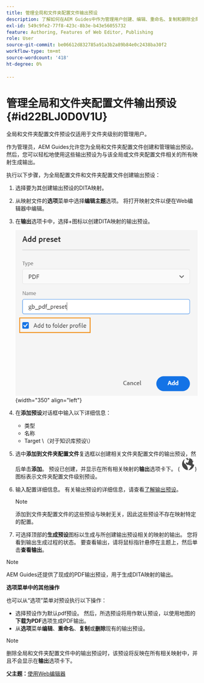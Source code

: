 ```yaml
---
title: 管理全局和文件夹配置文件输出预设
description: 了解如何在AEM Guides中作为管理用户创建、编辑、重命名、复制和删除全局和文件夹配置文件输出预设。
exl-id: 549c9fe2-77f8-423c-8b3e-b43e56055732
feature: Authoring, Features of Web Editor, Publishing
role: User
source-git-commit: be06612d832785a91a3b2a89b84e0c2438ba30f2
workflow-type: tm+mt
source-wordcount: '418'
ht-degree: 0%

---
```


# 管理全局和文件夹配置文件输出预设 {#id22BLJ0D0V1U}

全局和文件夹配置文件预设仅适用于文件夹级别的管理用户。

作为管理员，AEM Guides允许您为全局和文件夹配置文件创建和管理输出预设。 然后，您可以轻松地使用这些输出预设为与该全局或文件夹配置文件相关的所有映射生成输出。

执行以下步骤，为全局配置文件和文件夹配置文件创建输出预设：

1. 选择要为其创建输出预设的DITA映射。
1. 从映射文件的&#x200B;**选项**&#x200B;菜单中选择&#x200B;**编辑主题**&#x200B;选项。 将打开映射文件以便在Web编辑器中编辑。
1. 在&#x200B;**输出**&#x200B;选项卡中，选择+图标以创建DITA映射的输出预设。

   ![](images/add-global-output-preset.png){width="350" align="left"}

1. 在&#x200B;**添加预设**&#x200B;对话框中输入以下详细信息：
   - 类型
   - 名称
   - Target \（对于知识库预设\）
1. 选中&#x200B;**添加到文件夹配置文件**&#x200B;复选框以创建相关文件夹配置文件的输出预设，然后单击&#x200B;**添加**。 预设已创建，并显示在所有相关映射的&#x200B;**输出**&#x200B;选项卡下。 \( ![](images/global-preset-icon.svg)\)图标表示文件夹配置文件级别预设。
1. 输入配置详细信息。 有关输出预设的详细信息，请查看[了解输出预设](./generate-output-understand-presets.md)。

   >[!NOTE]
   >
   > 添加到文件夹配置文件的这些预设与映射无关，因此这些预设不存在映射特定的配置。

1. 可选择顶部的&#x200B;**生成预设**&#x200B;图标以生成与所创建输出预设相关的映射的输出。 您将看到输出生成过程的状态。 要查看输出，请将鼠标指针悬停在主题上，然后单击&#x200B;**查看输出**。

>[!NOTE]
>
> AEM Guides还提供了现成的PDF输出预设，用于生成DITA映射的输出。

**选项菜单中的其他操作**

也可以从“选项”菜单对预设执行以下操作：

- 选择预设作为默认pdf预设。 然后，所选预设将用作默认预设，以使用地图的&#x200B;**下载为PDF**&#x200B;选项生成PDF输出。
- 从&#x200B;**选项**&#x200B;菜单&#x200B;**编辑**、**重命名**、**复制**&#x200B;或&#x200B;**删除**&#x200B;现有的输出预设。

>[!NOTE]
>
> 删除全局和文件夹配置文件中的输出预设时，该预设将反映在所有相关映射中，并且不会显示在&#x200B;**输出**&#x200B;选项卡下。

**父主题：**[&#x200B;使用Web编辑器](web-editor.md)
